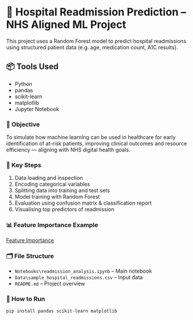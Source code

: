 # 🏥 Hospital Readmission Prediction – NHS Aligned ML Project

This project uses a Random Forest model to predict hospital readmissions using structured patient data (e.g. age, medication count, A1C results).

## 📦 Tools Used
- Python
- pandas
- scikit-learn
- matplotlib
- Jupyter Notebook

### 🧠 Objective
To simulate how machine learning can be used in healthcare for early identification of at-risk patients, improving clinical outcomes and resource efficiency — aligning with NHS digital health goals.

### 🔧 Key Steps
1. Data loading and inspection
2. Encoding categorical variables
3. Splitting data into training and test sets
4. Model training with Random Forest
5. Evaluation using confusion matrix & classification report
6. Visualising top predictors of readmission

### 📊 Feature Importance Example
[Feature Importance](Images\feature-importance.png)

### 🗂️ File Structure
- `Notebooks\readmission_analysis.ipynb` – Main notebook
- `Data\sample_hospital_readmissions.csv` – Input data
- `README.md` – Project overview

### 🚀 How to Run
```bash
pip install pandas scikit-learn matplotlib
